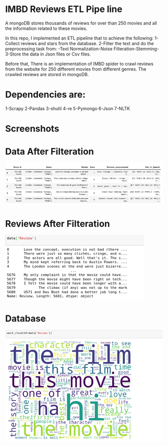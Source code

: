 # IMBD Reviews ETL Pipe line
A mongoDB stores thousands of reviews for over than 250 movies and all the information related to these movies. </b> 

In this repo, I implemented an ETL pipeline that to achieve the following: </b>
1-Collect reviews and stars from the database. </b>
2-Filter the text and do the preprocessing task from: -Text Normalization-Noise Filteration-Stemming- </b>
3-Store the data in Json files or Csv files. </b>

Before that, There is an implementation of IMBD spider to crawl reviews from the website for 250 different movies from different genres. </b>
The crawled reviews are stored in mongoDB.</b>

# Dependencies are: 
1-Scrapy</b>
2-Pandas</b>
3-shutil</b>
4-re</b>
5-Pymongo</b>
6-Json</b>
7-NLTK</b>

# Screenshots 
# Data After Filteration
![All IN](https://github.com/AhmedFakhry47/ETL-Pipeline-For-IMBD_Movie_Reviews/blob/master/DataAfterFilteration.png)

# Reviews After Filteration
![Reviews](https://github.com/AhmedFakhry47/ETL-Pipeline-For-IMBD_Movie_Reviews/blob/master/Reviews.png)

# Database
![WordCloud](https://github.com/AhmedFakhry47/ETL-Pipeline-For-IMBD_Movie_Reviews/blob/master/Reviews_cloud.png)
